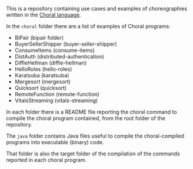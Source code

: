 This is a repository containing use cases and examples of choreographies written in the [Choral language](https://choral-lang.org).

In the `choral` folder there are a list of examples of Choral programs:

- BiPair (bipair folder)
- BuyerSellerShipper (buyer-seller-shipper)
- ConsumeItems (consume-items)
- DistAuth (distributed-authentication)
- DiffieHellman (diffie-hellman)
- HelloRoles (hello-roles)
- Karatsuba (karatsuba)
- Mergesort (mergesort)
- Quicksort (quicksort)
- RemoteFunction (remote-function)
- VitalsStreaming (vitals-streaming)

In each folder there is a README file reporting the choral command to compile the choral program contained, from the root folder of the repository.

The `java` folder contains Java files useful to compile the choral-compiled programs into executable (binary) code.

That folder is also the target folder of the compilation of the commands reported in each choral program.
